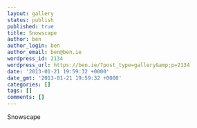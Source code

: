 ```yaml
---
layout: gallery
status: publish
published: true
title: Snowscape
author: ben
author_login: ben
author_email: ben@ben.ie
wordpress_id: 2134
wordpress_url: https://ben.ie/?post_type=gallery&amp;p=2134
date: '2013-01-21 19:59:32 +0000'
date_gmt: '2013-01-21 19:59:32 +0000'
categories: []
tags: []
comments: []
---
```

<p>Snowscape</p>
